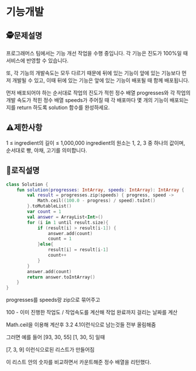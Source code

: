 기능개발
=
## 🕵️문제설명
프로그래머스 팀에서는 기능 개선 작업을 수행 중입니다. 각 기능은 진도가 100%일 때 서비스에 반영할 수 있습니다.

또, 각 기능의 개발속도는 모두 다르기 때문에 뒤에 있는 기능이 앞에 있는 기능보다 먼저 개발될 수 있고, 이때 뒤에 있는 기능은 앞에 있는 기능이 배포될 때 함께 배포됩니다.

먼저 배포되어야 하는 순서대로 작업의 진도가 적힌 정수 배열 progresses와 각 작업의 개발 속도가 적힌 정수 배열 speeds가 주어질 때 각 배포마다 몇 개의 기능이 배포되는지를 return 하도록 solution 함수를 완성하세요.
## ⚠️제한사항

1 ≤ ingredient의 길이 ≤ 1,000,000
ingredient의 원소는 1, 2, 3 중 하나의 값이며, 순서대로 빵, 야채, 고기를 의미합니다.


## 🔎로직설명
```kotlin
class Solution {
    fun solution(progresses: IntArray, speeds: IntArray): IntArray {
        val result = progresses.zip(speeds) { progress, speed ->
            Math.ceil((100.0 - progress) / speed).toInt()
        }.toMutableList()
        var count = 1
        val answer = ArrayList<Int>()
        for (i in 1 until result.size){
            if (result[i] > result[i-1]) {
                answer.add(count)
                count = 1
            }else{
                result[i] = result[i-1]
                count++
            }
        }
        answer.add(count)
        return answer.toIntArray()
    }
}

```
progresses를 speeds랑 zip으로 묶어주고

100 - 이미 진행한 작업도  / 작업속도를 계산해 작업 완료까지 걸리는 날짜를 계산

Math.ceil을 이용해 계산후 3.2 4.1이런식으로 남는것들 전부 올림해줌

그러면 예를 들어 [93, 30, 55]	[1, 30, 5] 일때 

[7, 3, 9] 이런식으로된 리스트가 만들어짐

이 리스트 안의 숫자를 비교하면서 카운트해준 정수 배열을 리턴했다.
